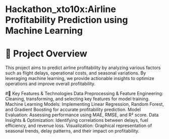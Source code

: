 # Hackathon_xto10x:Airline Profitability Prediction using Machine Learning

# 📌 Project Overview
This project aims to predict airline profitability by analyzing various factors such as flight delays, operational costs, and seasonal variations. By leveraging machine learning, we provide actionable insights to optimize operations and improve overall profitability.

#🚀 Key Features & Technologies
Data Preprocessing & Feature Engineering: Cleaning, transforming, and selecting key features for model training.
Machine Learning Models: Implementing Linear Regression, Random Forest, and Gradient Boosting for accurate profitability prediction.
Model Evaluation: Assessing performance using MAE, RMSE, and R² score.
Data Insights & Optimization: Identifying correlations between delays, fuel efficiency, and revenue loss.
Visualization: Graphical representation of seasonal trends, delay patterns, and their impact on profitability.
